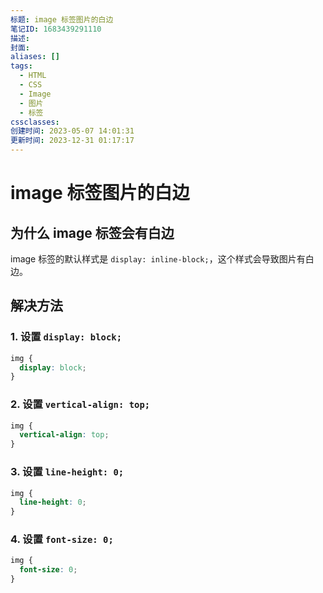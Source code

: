 ```yaml
---
标题: image 标签图片的白边
笔记ID: 1683439291110
描述: 
封面: 
aliases: []
tags:
  - HTML
  - CSS
  - Image
  - 图片
  - 标签
cssclasses: 
创建时间: 2023-05-07 14:01:31
更新时间: 2023-12-31 01:17:17
---
```


# image 标签图片的白边

## 为什么 image 标签会有白边

image 标签的默认样式是 `display: inline-block;`，这个样式会导致图片有白边。

## 解决方法

### 1. 设置 `display: block;`

```css
img {
  display: block;
}
```

### 2. 设置 `vertical-align: top;`

```css
img {
  vertical-align: top;
}
```

### 3. 设置 `line-height: 0;`

```css
img {
  line-height: 0;
}
```

### 4. 设置 `font-size: 0;`

```css
img {
  font-size: 0;
}
```
